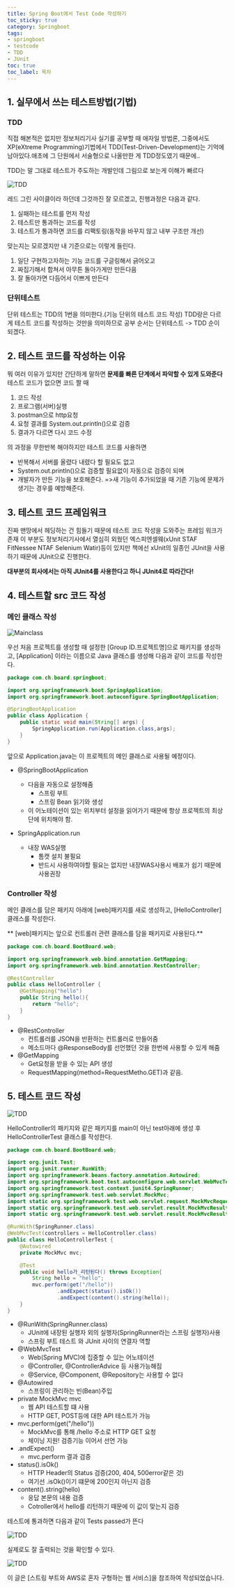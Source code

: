 ```yaml
---
title: Spring Boot에서 Test Code 작성하기
toc_sticky: true
category: Springboot
tags:
- springboot
- testcode
- TDD
- JUnit
toc: true
toc_label: 목차
---
```


## 1. 실무에서 쓰는 테스트방법(기법)
### TDD
직접 해본적은 없지만 정보처리기사 실기를 공부할 때 애자일 방법론, 그중에서도 XP(eXtreme Programming)기법에서 TDD(Test-Driven-Development)는 기억에 남아있다.애초에 그 단원에서 서술형으로 나올만한 게 TDD정도였기 때문에..

TDD는 말 그대로 테스트가 주도하는 개발인데 그림으로 보는게 이해가 빠르다

![TDD](/assets/images/2/TDD.png)

레드 그린 사이클이라 하던데 그것까진 잘 모르겠고, 진행과정은 다음과 같다.
1. 실패하는 테스트를 먼저 작성
2. 테스트만 통과하는 코드를 작성
3. 테스트가 통과하면 코드를 리팩토링(동작을 바꾸지 않고 내부 구조만 개선)

맞는지는 모르겠지만 내 기준으로는 이렇게 들린다.
1. 일단 구현하고자하는 기능 코드를 구글링해서 긁어오고
2. 짜집기해서 합쳐서 아무튼 돌아가게만 만든다음
3. 잘 돌아가면 다듬어서 이쁘게 만든다



### 단위테스트
단위 테스트는 TDD의 1번을 의미한다.(기능 단위의 테스트 코드 작성)
TDD랑은 다르게 테스트 코드를 작성하는 것만을 의미하므로 공부 순서는 단위테스트 -> TDD 순이 되겠다.

## 2. 테스트 코드를 작성하는 이유

뭐 여러 이유가 있지만 간단하게 말하면 **문제를 빠른 단계에서 파악할 수 있게 도와준다**
테스트 코드가 없으면 코드 짤 때 
1. 코드 작성
2. 프로그램(서버)실행
3. postman으로 http요청
4. 요청 결과를 System.out.println()으로 검증
5. 결과가 다르면 다시 코드 수정

의 과정을 무한반복 해야하지만 테스트 코드를 사용하면 
+ 반복해서 서버를 올렸다 내렸다 할 필요도 없고 
+ System.out.println()으로 검증할 필요없이 자동으로 검증이 되며
+ 개발자가 만든 기능을 보호해준다.
  =>새 기능이 추가되었을 때 기존 기능에 문제가 생기는 경우를 예방해준다.

## 3. 테스트 코드 프레임워크

진짜 맨땅에서 헤딩하는 건 힘들기 때문에 테스트 코드 작성을 도와주는 프레임 워크가 존재
이 부분도 정보처리기사에서 열심히 외웠던 엑스피엔셀웨(xUnit STAF FitNessee NTAF Selenium Watir)등이 있지만 책에선 xUnit의 일종인 JUnit을 사용하기 때문에 JUnit으로 진행한다.

**대부분의 회사에서는 아직 JUnit4를 사용한다고 하니 JUnit4로 따라간다!**

## 4. 테스트할 src 코드 작성

### 메인 클래스 작성

![Mainclass](/assets/images/2/mainclass.PNG)

우선 처음 프로젝트를 생성할 때 설정한 [Group ID.프로젝트명]으로 패키지를 생성하고, [Application] 이라는 이름으로 Java 클래스를 생성해 다음과 같이 코드를 작성한다.

~~~java
package com.ch.board.springboot;

import org.springframework.boot.SpringApplication;
import org.springframework.boot.autoconfigure.SpringBootApplication;

@SpringBootApplication
public class Application {
    public static void main(String[] args) {
        SpringApplication.run(Application.class,args);
    }
}
~~~

앞으로 Application.java는 이 프로젝트의 메인 클래스로 사용될 예정이다.

+ @SpringBootApplication
  + 다음을 자동으로 설정해줌
    + 스프링 부트
    + 스프링 Bean 읽기와 생성
  + 이 어노테이션이 있는 위치부터 설정을 읽어가기 때문에 항상 프로젝트의 최상단에 위치해야 함.

+ SpringApplication.run
  + 내장 WAS실행
    + 톰캣 설치 불필요
    + 반드시 사용하여야할 필요는 없지만 내장WAS사용시 배포가 쉽기 때문에 사용권장

### Controller 작성

메인 클래스를 담은 패키지 아래에 [web]패키지를 새로 생성하고, [HelloController] 클래스를 작성한다.

** [web]패키지는 앞으로 컨트롤러 관련 클래스를 담을 패키지로 사용된다.**

~~~java
package com.ch.board.BootBoard.web;

import org.springframework.web.bind.annotation.GetMapping;
import org.springframework.web.bind.annotation.RestController;

@RestController
public class HelloController {
    @GetMapping("hello")
    public String hello(){
        return "hello";
    }
}
~~~

+ @RestController
  + 컨트롤러를 JSON을 반환하는 컨트롤러로 만들어줌
  + 메소드마다 @ResponseBody를 선언했던 것을 한번에 사용할 수 있게 해줌
+ @GetMapping
  + Get요청을 받을 수 있는 API 생성
  + RequestMapping(method=RequestMetho.GET)과 같음.


## 5. 테스트 코드 작성

![TDD](/assets/images/2/testclass.PNG)

HelloController의 패키지와 같은 패키지를 main이 아닌 test아래에 생성 후 HelloControllerTest 클래스를 작성한다.

~~~java
package com.ch.board.BootBoard.web;

import org.junit.Test;
import org.junit.runner.RunWith;
import org.springframework.beans.factory.annotation.Autowired;
import org.springframework.boot.test.autoconfigure.web.servlet.WebMvcTest;
import org.springframework.test.context.junit4.SpringRunner;
import org.springframework.test.web.servlet.MockMvc;
import static org.springframework.test.web.servlet.request.MockMvcRequestBuilders.get;
import static org.springframework.test.web.servlet.result.MockMvcResultMatchers.content;
import static org.springframework.test.web.servlet.result.MockMvcResultMatchers.status;

@RunWith(SpringRunner.class)
@WebMvcTest(controllers = HelloController.class)
public class HelloControllerTest {
    @Autowired
    private MockMvc mvc;

    @Test
    public void hello가_리턴된다() throws Exception{
        String hello = "hello";
        mvc.perform(get("/hello"))
                .andExpect(status().isOk())
                .andExpect(content().string(hello));
    }
}

~~~

+ @RunWith(SpringRunner.class)
  + JUnit에 내장된 실행자 외의 실행자(SpringRunner라는 스프링 실행자)사용
  + 스프링 부트 테스트 와 JUnit 사이의 연결자 역할
+ @WebMvcTest
  + Web(Spring MVC)에 집중할 수 있는 어노테이션
  + @Controller, @ControllerAdvice 등 사용가능해짐
  + @Service, @Component, @Repository는 사용할 수 없다
+ @Autowired
  + 스프링이 관리하는 빈(Bean)주입
+ private MockMvc mvc
  + 웹 API 테스트할 떄 사용
  + HTTP GET, POST등에 대한 API 테스트가 가능
+ mvc.perform(get("/hello"))
  + MockMvc를 통해 /hello 주소로 HTTP GET 요청
  + 체이닝 지원! 검증기능 이어서 선언 가능
+ .andExpect()
  + mvc.perform 결과 검증
+ status().isOk()
  + HTTP Header의 Status 검증(200, 404, 500error같은 것)
  + 여기선 .isOk()이기 떄문에 200인지 아닌지 검증
+ content().string(hello)
  + 응답 본문의 내용 검증
  + Cotroller에서 hello를 리턴하기 때문에 이 값이 맞는지 검증



테스트에 통과하면 다음과 같이 Tests passed가 뜬다

![TDD](/assets/images/2/pass.PNG)

실제로도 잘 출력되는 것을 확인할 수 있다.

![TDD](/assets/images/2/result.PNG)





이 글은 [스트링 부트와 AWS로 혼자 구형하는 웹 서비스]을 참조하여 작성되었습니다.
